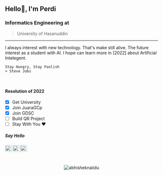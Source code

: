 
## Hello🙌, I'm Perdi
### Informatics Engineering at
> University of Hasanuddin
---

I always interest with new technology. That's make still alive.
The future interest as a student with AI. I hope can learn more in [2022] about Artificial Intelegent.

```
Stay Hungry, Stay Foolish
> Steve Jobs
```
</br>

#### Resolution of 2022
- [x] Get University
- [x] Join JuaraGCp
- [x] Join GDSC
- [ ] Build QR Project
- [ ] Stay With You ♥️

##### Say Hello
<p align="center">
<a href="https://www.instagram.com/perdidev/">
  <img align="left" alt="PerdiDev's Instagram" width="22px" src="https://raw.githubusercontent.com/hussainweb/hussainweb/main/icons/instagram.png" />
</a>
<a href="https://twitter.com/malaikat___maut_">
  <img align="left" alt="PerdiDev | Twitter" width="22px" src="https://raw.githubusercontent.com/peterthehan/peterthehan/master/assets/twitter.svg" />
</a>
<a href="https://www.linkedin.com/in/perdidev/">
  <img align="left" alt="PerdiDev's LinkedIN" width="22px" src="https://raw.githubusercontent.com/peterthehan/peterthehan/master/assets/linkedin.svg" />
</a>
</p>

</br>
</br>
</br>

<p align="center"> <img src="https://github-readme-stats.vercel.app/api?username=abhisheknaiidu&show_icons=true&theme=radical" alt="abhisheknaiidu" />
